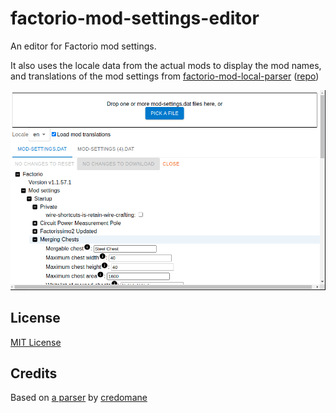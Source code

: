 # factorio-mod-settings-editor

An editor for Factorio mod settings.

It also uses the locale data from the actual mods to display the mod
names, and translations of the mod settings from 
[factorio-mod-local-parser](https://costas-basdekis.github.io/factorio-mod-locale-parser/)
([repo](https://github.com/costas-basdekis/factorio-mod-locale-parser))

![App screenshot of a sample mod settings file being edited](./screenshot.png?raw=true)

## License

[MIT License](LICENSE)

## Credits

Based on [a parser](https://github.com/credomane/factoriomodsettings) 
by [credomane](https://github.com/credomane) 
